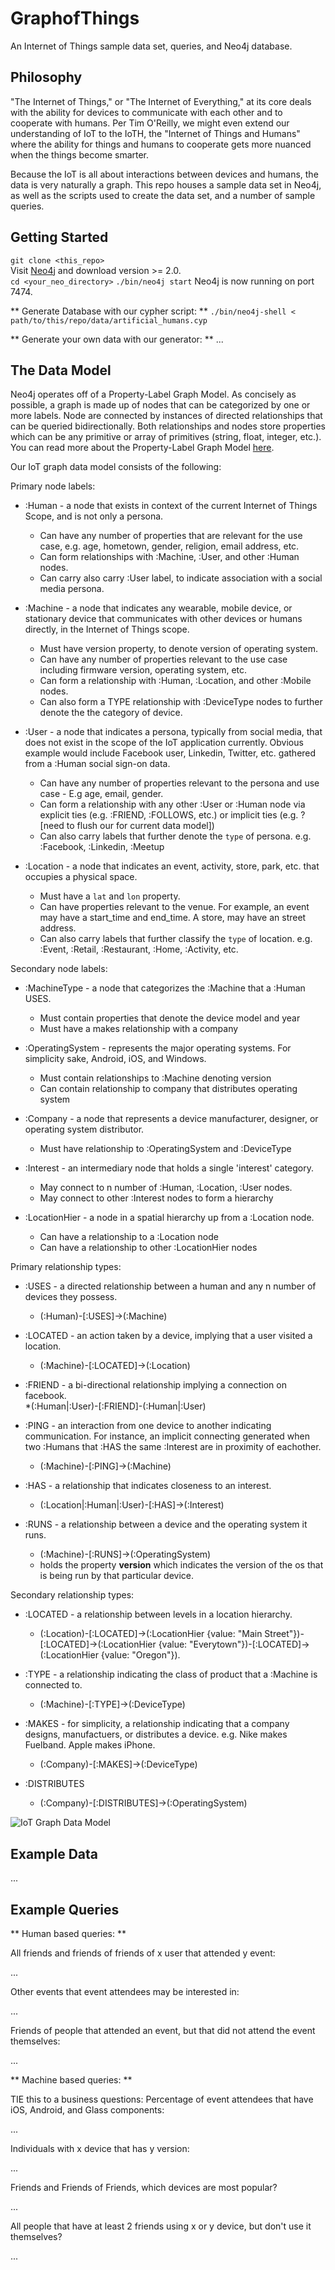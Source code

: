 GraphofThings
=============

An Internet of Things sample data set, queries, and Neo4j database.

## Philosophy
"The Internet of Things," or "The Internet of Everything," at its core deals with the ability for devices to communicate with each other and to cooperate with humans.  Per Tim O'Reilly, we might even extend our understanding of IoT to the IoTH, the "Internet of Things and Humans" where the ability for things and humans to cooperate gets more nuanced when the things become smarter. 

Because the IoT is all about interactions between devices and humans, the data is very naturally a graph.  This repo houses a sample data set in Neo4j, as well as the scripts used to create the data set, and a number of sample queries.

## Getting Started
`git clone <this_repo>`    
Visit [Neo4j](http://www.neo4j.org/download) and download version >= 2.0.   
`cd <your_neo_directory>`
`./bin/neo4j start`
Neo4j is now running on port 7474.   

** Generate Database with our cypher script: **
`./bin/neo4j-shell < path/to/this/repo/data/artificial_humans.cyp`    

** Generate your own data with our generator: **
...

## The Data Model
Neo4j operates off of a Property-Label Graph Model.  As concisely as possible, a graph is made up of nodes that can be categorized by one or more labels.  Node are connected by instances of directed relationships that can be queried bidirectionally.  Both relationships and nodes store properties which can be any primitive or array of primitives (string, float, integer, etc.).  You can read more about the Property-Label Graph Model [here](http://docs.neo4j.org/chunked/stable/graphdb-neo4j.html).

Our IoT graph data model consists of the following:

Primary node labels:
* :Human - a node that exists in context of the current Internet of Things Scope, and is not only a persona.  
    * Can have any number of properties that are relevant for the use case, e.g. age, hometown, gender, religion, email address, etc.
    * Can form relationships with :Machine, :User, and other :Human nodes.
    * Can carry also carry :User label, to indicate association with a social media persona.

* :Machine - a node that indicates any wearable, mobile device, or stationary device that communicates with other devices or humans directly, in the Internet of Things scope.
    * Must have version property, to denote version of operating system.
    * Can have any number of properties relevant to the use case including firmware version, operating system, etc.
    * Can form a relationship with :Human, :Location, and other :Mobile nodes.
    * Can also form a TYPE relationship with :DeviceType nodes to further denote the the category of device.

* :User - a node that indicates a persona, typically from social media, that does not exist in the scope of the IoT application currently.  Obvious example would include Facebook user, Linkedin, Twitter, etc. gathered from a :Human social sign-on data.
    * Can have any number of properties relevant to the persona and use case - E.g age, email, gender.
    * Can form a relationship with any other :User or :Human node via explicit ties (e.g. :FRIEND, :FOLLOWS, etc.) or implicit ties (e.g. ? [need to flush our for current data model])
    * Can also carry labels that further denote the `type` of persona.  e.g. :Facebook, :Linkedin, :Meetup

* :Location - a node that indicates an event, activity, store, park, etc. that occupies a physical space.
    * Must have a `lat` and `lon` property.
    * Can have properties relevant to the venue.  For example, an event may have a start_time and end_time.  A store, may have an street address.
    * Can also carry labels that further classify the `type` of location.  e.g. :Event, :Retail, :Restaurant, :Home, :Activity, etc.

Secondary node labels:
* :MachineType - a node that categorizes the :Machine that a :Human USES.
    * Must contain properties that denote the device model and year
    * Must have a makes relationship with a company

* :OperatingSystem - represents the major operating systems.  For simplicity sake, Android, iOS, and Windows.
    * Must contain relationships to :Machine denoting version
    * Can contain relationship to company that distributes operating system


* :Company - a node that represents a device manufacturer, designer, or operating system distributor.
    * Must have relationship to :OperatingSystem and :DeviceType

* :Interest - an intermediary node that holds a single 'interest' category.
    * May connect to n number of :Human, :Location, :User nodes.
    * May connect to other :Interest nodes to form a hierarchy

* :LocationHier - a node in a spatial hierarchy up from a :Location node.
    * Can have a relationship to a :Location node
    * Can have a relationship to other :LocationHier nodes

Primary relationship types:
* :USES - a directed relationship between a human and any n number of devices they possess. 
    * (:Human)-[:USES]->(:Machine)

* :LOCATED - an action taken by a device, implying that a user visited a location. 
    * (:Machine)-[:LOCATED]->(:Location)

* :FRIEND - a bi-directional relationship implying a connection on facebook.  
    *(:Human|:User)-[:FRIEND]-(:Human|:User)

* :PING - an interaction from one device to another indicating communication.  For instance, an implicit connecting generated when two :Humans that :HAS the same :Interest are in proximity of eachother.
    * (:Machine)-[:PING]->(:Machine)

* :HAS - a relationship that indicates closeness to an interest.
    * (:Location|:Human|:User)-[:HAS]->(:Interest)

* :RUNS - a relationship between a device and the operating system it runs.
    * (:Machine)-[:RUNS]->(:OperatingSystem)
    * holds the property **version**  which indicates the version of the os that is being run by that particular device.

Secondary relationship types:   
* :LOCATED - a relationship between levels in a location hierarchy.
    * (:Location)-[:LOCATED]->(:LocationHier {value: "Main Street"})-[:LOCATED]->(:LocationHier {value: "Everytown"})-[:LOCATED]->(:LocationHier {value: "Oregon"}).

* :TYPE - a relationship indicating the class of product that a :Machine is connected to.
    * (:Machine)-[:TYPE]->(:DeviceType)

* :MAKES - for simplicity, a relationship indicating that a company designs, manufactuers, or distributes a device.  e.g. Nike makes Fuelband.  Apple makes iPhone.
    * (:Company)-[:MAKES]->(:DeviceType)

* :DISTRIBUTES
    * (:Company)-[:DISTRIBUTES]->(:OperatingSystem)

![IoT Graph Data Model](assets/GraphModel.png)

## Example Data
...

## Example Queries
** Human based queries:  **

All friends and friends of friends of x user that attended y event:

...

Other events that event attendees may be interested in:

...

Friends of people that attended an event, but that did not attend the event themselves:

...

** Machine based queries:  **

TIE this to a business questions: Percentage of event attendees that have iOS, Android, and Glass components:

...

Individuals with x device that has y version:

...

Friends and Friends of Friends, which devices are most popular?

...

All people that have at least 2 friends using x or y device, but don't use it themselves?

...

